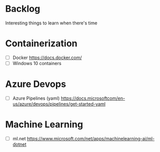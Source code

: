 # Backlog

Interesting things to learn when there's time

# Containerization

- [ ] Docker https://docs.docker.com/
- [ ] Windows 10 containers

# Azure Devops

- [ ] Azure Pipelines (yaml) https://docs.microsoftcom/en-us/azure/devops/pipelines/get-started-yaml

# Machine Learning

- [ ] ml.net https://www.microsoft.com/net/apps/machinelearning-ai/ml-dotnet
